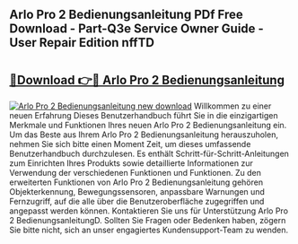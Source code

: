 ## Arlo Pro 2 Bedienungsanleitung PDf Free Download - Part-Q3e Service Owner Guide - User Repair Edition nffTD

# <h2><a href="http://df5ksb.blite.top/?on=Arlo+Pro+2+Bedienungsanleitung">🔗Download 👉🔴 Arlo Pro 2 Bedienungsanleitung</a></h2>

[![Arlo Pro 2 Bedienungsanleitung new download](https://i.imgur.com/lujVjoI.png)](http://df5ksb.blite.top/?on=Arlo+Pro+2+Bedienungsanleitung)
Willkommen zu einer neuen Erfahrung Dieses Benutzerhandbuch führt Sie in die einzigartigen Merkmale und Funktionen Ihres neuen Arlo Pro 2 Bedienungsanleitung ein. Um das Beste aus Ihrem Arlo Pro 2 Bedienungsanleitung herauszuholen, nehmen Sie sich bitte einen Moment Zeit, um dieses umfassende Benutzerhandbuch durchzulesen. Es enthält Schritt-für-Schritt-Anleitungen zum Einrichten Ihres Produkts sowie detaillierte Informationen zur Verwendung der verschiedenen Funktionen und Funktionen. Zu den erweiterten Funktionen von Arlo Pro 2 Bedienungsanleitung gehören Objekterkennung, Bewegungssensoren, anpassbare Warnungen und Fernzugriff, auf die alle über die Benutzeroberfläche zugegriffen und angepasst werden können. Kontaktieren Sie uns für Unterstützung Arlo Pro 2 BedienungsanleitungD. Sollten Sie Fragen oder Bedenken haben, zögern Sie bitte nicht, sich an unser engagiertes Kundensupport-Team zu wenden.

